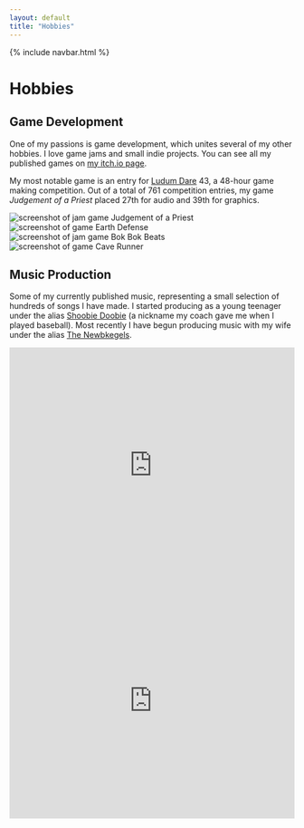 ```yaml
---
layout: default
title: "Hobbies"
---
```


{% include navbar.html %}

# Hobbies

## Game Development

One of my passions is game development, which unites several of my other hobbies. I love game jams and small indie projects. You can see all my published games on [my itch.io page](https://supergobo.itch.io/).

My most notable game is an entry for [Ludum Dare](https://ldjam.com/) 43, a 48-hour game making competition. Out of a total of 761 competition entries, my game _Judgement of a Priest_ placed 27th for audio and 39th for graphics.

<div class="row">
  <div class="col-sm-6">
    <img src="{{ site.baseurl }}/assets/images/games/priest-1.jpg" alt="screenshot of jam game Judgement of a Priest"/>
  </div>
  <div class="col-sm-6">
    <img src="{{ site.baseurl }}/assets/images/games/ED.png" alt="screenshot of game Earth Defense"/>
  </div>
  <div class="col-sm-6">
    <img src="{{ site.baseurl }}/assets/images/games/BBB.png" alt="screenshot of jam game Bok Bok Beats"/>
  </div>
  <div class="col-sm-6">
    <img src="{{ site.baseurl }}/assets/images/games/CR.png" alt="screenshot of game Cave Runner"/>
  </div>
</div>

## Music Production

Some of my currently published music, representing a small selection of hundreds of songs I have made. I started producing as a young teenager under the alias [Shoobie Doobie](https://open.spotify.com/embed/artist/6YrSdl1dy1dDxZETIxW7n5) (a nickname my coach gave me when I played baseball). Most recently I have begun producing music with my wife under the alias [The Newbkegels](https://thenewbkegels.bandcamp.com).

<div class="row">
  <div class="col-sm-6">
    <iframe id="shoobie" src="https://open.spotify.com/embed/artist/6YrSdl1dy1dDxZETIxW7n5" allowtransparency="true" allow="encrypted-media" style="border: 0; width: 100%; height: 26rem;"></iframe>
  </div>
  <div class="col-sm-6">
    <iframe id="newbkegels" src="https://bandcamp.com/EmbeddedPlayer/track=1706869695/size=large/bgcol=ffffff/linkcol=0687f5/tracklist=false/transparent=true/" seamless style="border: 0; width: 100%; height: 26rem;"><a href="https://thenewbkegels.bandcamp.com/track/come-thou-fount">Come Thou Fount by The Newbkegels</a></iframe>
  </div>
</div>
